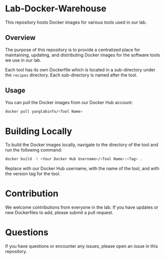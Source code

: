 # Lab-Docker-Warehouse

This repository hosts Docker images for various tools used in our lab.

## Overview

The purpose of this repository is to provide a centralized place for maintaining, updating, and distributing Docker images for the software tools we use in our lab.

Each tool has its own Dockerfile which is located in a sub-directory under the `recipes` directory.
Each sub-directory is named after the tool.

## Usage

You can pull the Docker images from our Docker Hub account:

```bash
docker pull yanglabinfo/<Tool Name>
```

# Building Locally

To build the Docker images locally, navigate to the directory of the tool and run the following command:

```bash
docker build -t <Your Docker Hub Username>/<Tool Name>:<Tag> .
```

Replace <Your Docker Hub Username> with our Docker Hub username, <Tool Name> with the name of the tool, and <Tag> with the version tag for the tool.

# Contribution

We welcome contributions from everyone in the lab.
If you have updates or new Dockerfiles to add, please submit a pull request.

# Questions

If you have questions or encounter any issues, please open an issue in this repository.
